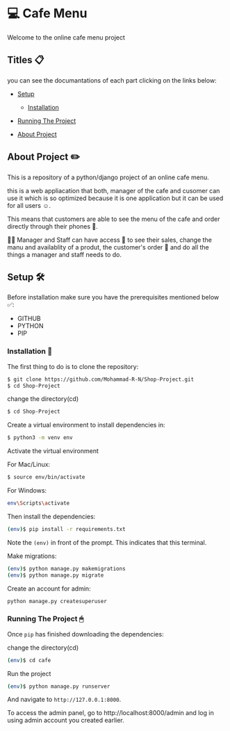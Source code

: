 # 💻 Cafe Menu
Welcome to the online cafe menu project

## Titles 📋

you can see the documantations of each part clicking on the links below:

* [Setup](#setup)
  
  - [Installation](#installation)
    
* [Running The Project](#running-the-project)
  
* [About Project](about-project)

## About Project ✏️

This is a repository of a python/django project of an online cafe menu.

this is a web appliacation that both, manager of the cafe and cusomer can use it which is so optimized because it is one application but it can be used for all users ☺️. 

This means that customers are able to see the menu of the cafe and order directly through their phones 📲.

👨👩 Manager and Staff can have access 🔑 to see their sales, change the manu and availablity of a produt, the customer's order 🛒 and do all the things a manager and staff needs to do.

## Setup 🛠️

Before installation make sure you have the prerequisites mentioned below ✅:
 - GITHUB
 - PYTHON
 - PIP

   
### Installation 🔗

The first thing to do is to clone the repository:

```sh
$ git clone https://github.com/Mohammad-R-N/Shop-Project.git
$ cd Shop-Project
```

change the directory(cd)

```sh
$ cd Shop-Project
```

Create a virtual environment to install dependencies in:

```sh
$ python3 -m venv env
```
 Activate the  virtual environment
 
For Mac/Linux:

```sh
$ source env/bin/activate
```

For Windows:

```sh
env\Scripts\activate
```

Then install the dependencies:

```sh
(env)$ pip install -r requirements.txt
```

Note the `(env)` in front of the prompt. This indicates that this terminal.

Make migrations: 

```sh
(env)$ python manage.py makemigrations
(env)$ python manage.py migrate
```
Create an account for admin:

```sh
python manage.py createsuperuser
```
### Running The Project 🖱
Once `pip` has finished downloading the dependencies:

change the directory(cd)

```sh
(env)$ cd cafe
```

Run the project

```sh
(env)$ python manage.py runserver
```

And navigate to `http://127.0.0.1:8000`.

To access the admin panel, go to http://localhost:8000/admin and log in using admin account you created earlier.
